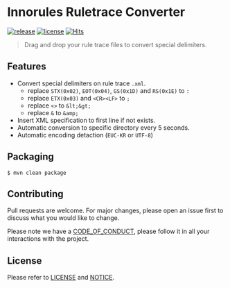# Innorules Ruletrace Converter

[![release](https://shields.io/github/v/release/silentsoft/actlist-innorules-ruletrace-converter-plugin?display_name=tag)](https://github.com/silentsoft/actlist-innorules-ruletrace-converter-plugin/releases)
[![license](https://img.shields.io/badge/license-Apache--2.0-green.svg)](https://github.com/silentsoft/actlist-innorules-ruletrace-converter-plugin/blob/master/LICENSE.txt)
[![Hits](https://hits.sh/github.com/silentsoft/actlist-innorules-ruletrace-converter-plugin.svg)](https://hits.sh/github.com/silentsoft/actlist-innorules-ruletrace-converter-plugin/)

> Drag and drop your rule trace files to convert special delimiters.

## Features
  - Convert special delimiters on rule trace `.xml`.
    - replace `STX(0x02)`, `EOT(0x04)`, `GS(0x1D)` and `RS(0x1E)` to `:`
    - replace `ETX(0x03)` and `<CR><LF>` to `;`
    - replace `<>` to `&lt;&gt;`
    - replace `&` to `&amp;`
  - Insert XML specification to first line if not exists.
  - Automatic conversion to specific directory every 5 seconds.
  - Automatic encoding detaction (`EUC-KR` or `UTF-8`)

## Packaging
```
$ mvn clean package
```

## Contributing
Pull requests are welcome. For major changes, please open an issue first to discuss what you would like to change.

Please note we have a [CODE_OF_CONDUCT](https://github.com/silentsoft/actlist-innorules-ruletrace-converter-plugin/blob/master/CODE_OF_CONDUCT.md), please follow it in all your interactions with the project.

## License
Please refer to [LICENSE](https://github.com/silentsoft/actlist-innorules-ruletrace-converter-plugin/blob/master/LICENSE.txt) and [NOTICE](https://github.com/silentsoft/actlist-innorules-ruletrace-converter-plugin/blob/master/NOTICE.md).
